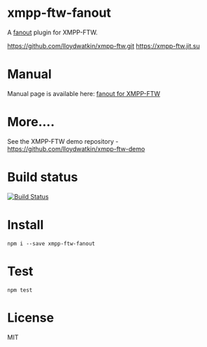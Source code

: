 xmpp-ftw-fanout
====================

A [fanout](http://fanout.com) plugin for XMPP-FTW.

https://github.com/lloydwatkin/xmpp-ftw.git
https://xmpp-ftw.jit.su

# Manual

Manual page is available here: [fanout for XMPP-FTW](https://xmpp-ftw.jit.su/manual/extensions#fanout)

# More....

See the XMPP-FTW demo repository - https://github.com/lloydwatkin/xmpp-ftw-demo

# Build status

[![Build Status](https://secure.travis-ci.org/fanout/xmpp-ftw-fanout.png)](http://travis-ci.org/fanout/xmpp-ftw-fanout)

# Install

```
npm i --save xmpp-ftw-fanout
```

# Test

```
npm test
```

# License

MIT
